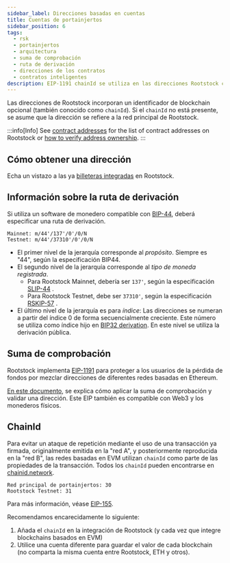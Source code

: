 ```yaml
---
sidebar_label: Direcciones basadas en cuentas
title: Cuentas de portainjertos
sidebar_position: 6
tags:
  - rsk
  - portainjertos
  - arquitectura
  - suma de comprobación
  - ruta de derivación
  - direcciones de los contratos
  - contratos inteligentes
description: EIP-1191 chainId se utiliza en las direcciones Rootstock como suma de comprobación. m/44'/137'/0'/0 es la ruta de derivación utilizada para los monederos compatibles con BIP-44.
---
```


Las direcciones de Rootstock incorporan un identificador de blockchain opcional (también conocido como `chainId`). Si el `chainId` no está presente, se asume que la dirección se refiere a la red principal de Rootstock.

:::info[Info]
See [contract addresses](/developers/smart-contracts/contract-addresses) for the list of contract addresses on Rootstock or [how to verify address ownership](/developers/smart-contracts/verify-address-ownership/).
:::

## Cómo obtener una dirección

Echa un vistazo a las ya [billeteras integradas](/dev-tools/wallets/) en Rootstock.

## Información sobre la ruta de derivación

Si utiliza un software de monedero
compatible con
[BIP-44](https://github.com/bitcoin/bips/blob/master/bip-0044.mediawiki "Jerarquía multicuenta para monederos deterministas"), deberá especificar una ruta de derivación.

```text
Mainnet: m/44'/137'/0'/0/N
Testnet: m/44'/37310'/0'/0/N
```

- El primer nivel de la jerarquía corresponde al _propósito_.
  Siempre es "44", según la especificación BIP44.
- El segundo nivel de la jerarquía corresponde al _tipo de moneda registrada_.
  - Para Rootstock Mainnet, debería ser `137'`, según la especificación
    [SLIP-44](https://github.com/satoshilabs/slips/blob/master/slip-0044.md "Registered coin types for BIP-0044")
    .
  - Para Rootstock Testnet, debe ser `37310'`, según la especificación
    [RSKIP-57](https://github.com/rsksmart/RSKIPs/blob/master/IPs/RSKIP57.md "Derivation Path for Hierarchical Deterministic Wallets")
    .
- El último nivel de la jerarquía es para _índice_: Las direcciones se numeran a partir del índice 0 de forma secuencialmente creciente. Este número se utiliza como índice hijo en [BIP32 derivation](https://github.com/bitcoin/bips/blob/master/bip-0032.mediawiki#specification-key-derivation "Hierarchical Deterministic Wallets - Key Derivation"). En este nivel se utiliza la derivación pública.

## Suma de comprobación

Rootstock implementa [EIP-1191](https://github.com/ethereum/EIPs/blob/master/EIPS/eip-1191.md) para proteger a los usuarios de la pérdida de fondos por mezclar direcciones de diferentes redes basadas en Ethereum.

[En este documento](https://github.com/ethereum/EIPs/blob/master/EIPS/eip-1191.md), se explica cómo aplicar la suma de comprobación y validar una dirección. Este EIP también es compatible con Web3 y los monederos físicos.

## ChainId

Para evitar un ataque de repetición mediante el uso de una transacción ya firmada, originalmente emitida en la "red A", y posteriormente reproducida en la "red B", las redes basadas en EVM utilizan `chainId` como parte de las propiedades de la transacción.
Todos los `chainId` pueden encontrarse en [chainid.network](https://chainid.network/).

```
Red principal de portainjertos: 30
Rootstock Testnet: 31
```

Para más información, véase [EIP-155](https://github.com/ethereum/EIPs/blob/master/EIPS/eip-155.md#user-content-list-of-chain-ids).

Recomendamos encarecidamente lo siguiente:

1. Añada el `chainId` en la integración de Rootstock (y cada vez que integre blockchains basados en EVM)
2. Utilice una cuenta diferente para guardar el valor de cada blockchain (no comparta la misma cuenta entre Rootstock, ETH y otros).
